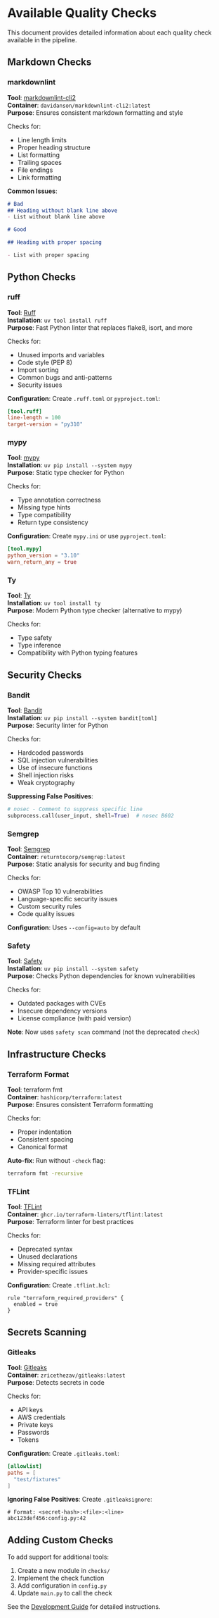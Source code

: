 # Available Quality Checks

This document provides detailed information about each quality check available in the pipeline.

## Markdown Checks

### markdownlint

**Tool**: [markdownlint-cli2](https://github.com/DavidAnson/markdownlint-cli2)  
**Container**: `davidanson/markdownlint-cli2:latest`  
**Purpose**: Ensures consistent markdown formatting and style

Checks for:
- Line length limits
- Proper heading structure
- List formatting
- Trailing spaces
- File endings
- Link formatting

**Common Issues**:
```markdown
# Bad
## Heading without blank line above
- List without blank line above

# Good

## Heading with proper spacing

- List with proper spacing
```

## Python Checks

### ruff

**Tool**: [Ruff](https://github.com/astral-sh/ruff)  
**Installation**: `uv tool install ruff`  
**Purpose**: Fast Python linter that replaces flake8, isort, and more

Checks for:
- Unused imports and variables
- Code style (PEP 8)
- Import sorting
- Common bugs and anti-patterns
- Security issues

**Configuration**: Create `.ruff.toml` or `pyproject.toml`:
```toml
[tool.ruff]
line-length = 100
target-version = "py310"
```

### mypy

**Tool**: [mypy](https://github.com/python/mypy)  
**Installation**: `uv pip install --system mypy`  
**Purpose**: Static type checker for Python

Checks for:
- Type annotation correctness
- Missing type hints
- Type compatibility
- Return type consistency

**Configuration**: Create `mypy.ini` or use `pyproject.toml`:
```toml
[tool.mypy]
python_version = "3.10"
warn_return_any = true
```

### Ty

**Tool**: [Ty](https://github.com/astral-sh/ty)  
**Installation**: `uv tool install ty`  
**Purpose**: Modern Python type checker (alternative to mypy)

Checks for:
- Type safety
- Type inference
- Compatibility with Python typing features

## Security Checks

### Bandit

**Tool**: [Bandit](https://github.com/PyCQA/bandit)  
**Installation**: `uv pip install --system bandit[toml]`  
**Purpose**: Security linter for Python

Checks for:
- Hardcoded passwords
- SQL injection vulnerabilities
- Use of insecure functions
- Shell injection risks
- Weak cryptography

**Suppressing False Positives**:
```python
# nosec - Comment to suppress specific line
subprocess.call(user_input, shell=True)  # nosec B602
```

### Semgrep

**Tool**: [Semgrep](https://semgrep.dev/)  
**Container**: `returntocorp/semgrep:latest`  
**Purpose**: Static analysis for security and bug finding

Checks for:
- OWASP Top 10 vulnerabilities
- Language-specific security issues
- Custom security rules
- Code quality issues

**Configuration**: Uses `--config=auto` by default

### Safety

**Tool**: [Safety](https://github.com/pyupio/safety)  
**Installation**: `uv pip install --system safety`  
**Purpose**: Checks Python dependencies for known vulnerabilities

Checks for:
- Outdated packages with CVEs
- Insecure dependency versions
- License compliance (with paid version)

**Note**: Now uses `safety scan` command (not the deprecated `check`)

## Infrastructure Checks

### Terraform Format

**Tool**: terraform fmt  
**Container**: `hashicorp/terraform:latest`  
**Purpose**: Ensures consistent Terraform formatting

Checks for:
- Proper indentation
- Consistent spacing
- Canonical format

**Auto-fix**: Run without `-check` flag:
```bash
terraform fmt -recursive
```

### TFLint

**Tool**: [TFLint](https://github.com/terraform-linters/tflint)  
**Container**: `ghcr.io/terraform-linters/tflint:latest`  
**Purpose**: Terraform linter for best practices

Checks for:
- Deprecated syntax
- Unused declarations
- Missing required attributes
- Provider-specific issues

**Configuration**: Create `.tflint.hcl`:
```hcl
rule "terraform_required_providers" {
  enabled = true
}
```

## Secrets Scanning

### Gitleaks

**Tool**: [Gitleaks](https://github.com/gitleaks/gitleaks)  
**Container**: `zricethezav/gitleaks:latest`  
**Purpose**: Detects secrets in code

Checks for:
- API keys
- AWS credentials
- Private keys
- Passwords
- Tokens

**Configuration**: Create `.gitleaks.toml`:
```toml
[allowlist]
paths = [
  "test/fixtures"
]
```

**Ignoring False Positives**: Create `.gitleaksignore`:
```
# Format: <secret-hash>:<file>:<line>
abc123def456:config.py:42
```

## Adding Custom Checks

To add support for additional tools:

1. Create a new module in `checks/`
2. Implement the check function
3. Add configuration in `config.py`
4. Update `main.py` to call the check

See the [Development Guide](development.md) for detailed instructions.